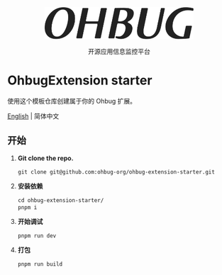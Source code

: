 <div align="center">
  <a href="https://ohbug.net" target="_blank">
    <img src="https://raw.githubusercontent.com/ohbug-org/blog/master/images/ohbug_logo.svg" alt="Ohbug" height="72">
  </a>
  
  <p>开源应用信息监控平台</p>
</div>

# OhbugExtension starter

使用这个模板仓库创建属于你的 Ohbug 扩展。

[English](./README.md) | 简体中文

## 开始

1.  **Git clone the repo.**
    ```shell
    git clone git@github.com:ohbug-org/ohbug-extension-starter.git
    ```
1.  **安装依赖**
    ```shell
    cd ohbug-extension-starter/
    pnpm i
    ```
1.  **开始调试**
    ```shell
    pnpm run dev
    ```
1.  **打包**
    ```shell
    pnpm run build
    ```
